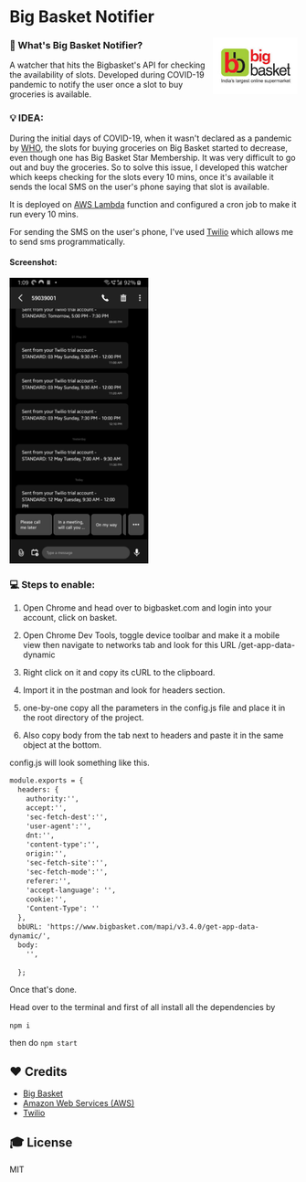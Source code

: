 # Big Basket Notifier

<img src="/assets/icon.jpeg" alt="Site Logo" height="100" title="Site Logo" align="right" />

### 🤔 What's Big Basket Notifier?
A watcher that hits the Bigbasket's API for checking the availability of slots.
Developed during COVID-19 pandemic to notify the user once a slot to buy groceries is available.

### 💡 IDEA:
During the initial days of COVID-19, when it wasn't declared as a pandemic by [WHO](https://who.int/), the slots for buying groceries on Big Basket started to decrease, even though one has Big Basket Star Membership. It was very difficult to go out and buy the groceries. So to solve this issue, I developed this watcher which keeps checking for the slots every 10 mins, once it's available it sends the local SMS on the user's phone saying that slot is available.

It is deployed on [AWS Lambda](https://aws.amazon.com/lambda/) function and configured a cron job to make it run every 10 mins.

For sending the SMS on the user's phone, I've used [Twilio](https://www.twilio.com/)
which allows me to send sms programmatically.

#### Screenshot:
<img src="/assets/Screenshot1.jpeg" height="500px"/>

### 💻 Steps to enable:

1.  Open Chrome and head over to bigbasket.com and login into your account, click on basket.

2.  Open Chrome Dev Tools, toggle device toolbar and make it a mobile view then navigate to networks tab and look for this URL /get-app-data-dynamic

3.  Right click on it and copy its cURL to the clipboard.

4.  Import it in the postman and look for headers section.

5.  one-by-one copy all the parameters in the config.js file and place it in the root directory of the project.

6.  Also copy body from the tab next to headers and paste it in the same object at the bottom.

config.js will look something like this.

```
module.exports = {
  headers: {
    authority:'',
    accept:'',
    'sec-fetch-dest':'',
    'user-agent':'',
    dnt:'',
    'content-type':'',
    origin:'',
    'sec-fetch-site':'',
    'sec-fetch-mode':'',
    referer:'',
    'accept-language': '',
    cookie:'',
    'Content-Type': ''
  },
  bbURL: 'https://www.bigbasket.com/mapi/v3.4.0/get-app-data-dynamic/',
  body:
    '',

  };
```

Once that's done.

Head over to the terminal and first of all install all the dependencies by 

`npm i`

then do `npm start`

## ❤️ Credits

- [Big Basket](https://bigbasket.com)
- [Amazon Web Services (AWS)](https://aws.amazon.com/)
- [Twilio](https://www.twilio.com/)

## 🎓 License

MIT
